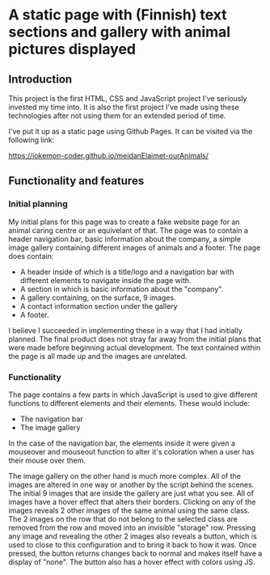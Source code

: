 # A static page with (Finnish) text sections and gallery with animal pictures displayed

## Introduction
<p>
  This project is the first HTML, CSS and JavaScript project I've seriously invested my time into. It is also the first project I've made using these technologies after   not using them for an extended period of time. 
</p>
<p>
  I've put it up as a static page using Github Pages. It can be visited via the following link:

  https://jokemon-coder.github.io/meidanElaimet-ourAnimals/
</p>

## Functionality and features

### Initial planning
<p>
  My initial plans for this page was to create a fake website page for an animal caring centre or an equivelant of that. The page was to contain a header navigation bar,   basic information about the company, a simple image gallery containing different images of animals and a footer. 
  The page does contain:

  - A header inside of which is a title/logo and a navigation bar with different elements to navigate inside the page with.
  - A section in which is basic information about the "company".
  - A gallery containing, on the surface, 9 images. 
  - A contact information section under the gallery
  - A footer. 
  
</p>
<p>
  I believe I succeeded in implementing these in a way that I had initially planned. The final product does not stray far away from the initial plans that were made
  before beginning actual development. The text contained within the page is all made up and the images are unrelated. 
</p>

### Functionality
<p>
  The page contains a few parts in which JavaScript is used to give different functions to different elements and their elements. These would include:
  
  - The navigation bar
  - The image gallery
</p>
<p>
  In the case of the navigation bar, the elements inside it were given a mouseover and mouseout function to alter it's coloration when a user has their mouse over them.
</p>
<p>
   The image gallery on the other hand is much more complex. All of the images are altered in one way or another by the script behind the scenes. The initial 9 images that are inside the gallery are just what you see. All of images have a hover effect that alters their borders. Clicking on any of the images reveals 2 other images of the same animal using the same class. The 2 images on the row that do not belong to the selected class are removed from the row and moved into an invisible "storage" row. Pressing any image and revealing the other 2 images also reveals a button, which is used to close to this configuration and to bring it back to how it was. Once pressed, the button returns changes back to normal and makes itself have a display of "none". The button also has a hover effect with colors using JS. 
</p>

